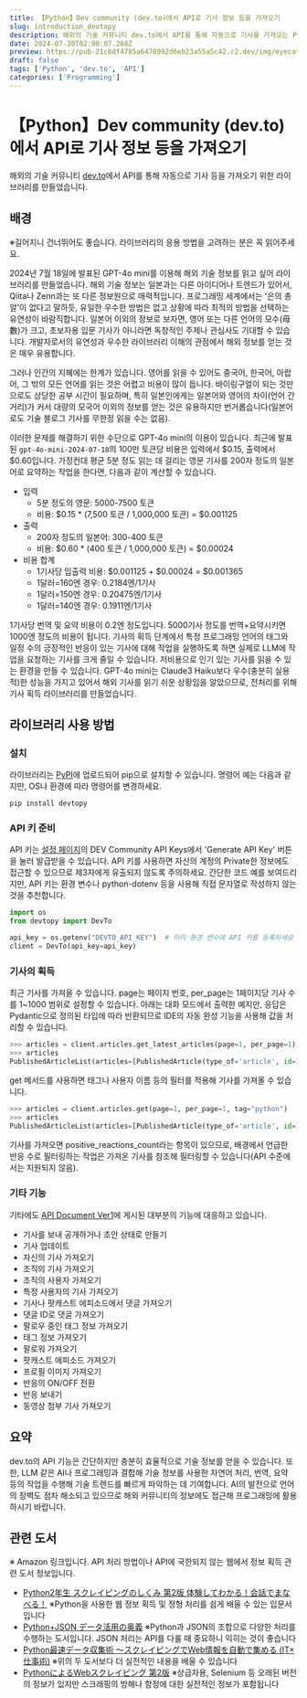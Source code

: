 ```yaml
---
title: 【Python】Dev community (dev.to)에서 API로 기사 정보 등을 가져오기
slug: introduction_devtopy
description: 해외의 기술 커뮤니티 dev.to에서 API를 통해 자동으로 기사를 가져오는 Python 라이브러리 'devtopy' 소개. 라이브러리 사용 방법과 API 기능을 자세히 설명. 또한, GPT-4o mini와의 조합으로 번역 및 요약의 가능성에 대해서도 언급. devtopy를 활용하면 해외 기술 정보에 쉽게 접근할 수 있어 프로그래밍 기술 향상에 기여합니다.
date: 2024-07-30T02:00:07.288Z
preview: https://pub-21c8df4785a6478092d6eb23a55a5c42.r2.dev/img/eyecatch/devto_eycatch.webp
draft: false
tags: ['Python', 'dev.to', 'API']
categories: ['Programming']
---
```


# 【Python】Dev community (dev.to)에서 API로 기사 정보 등을 가져오기

해외의 기술 커뮤니티 [dev.to](https://dev.to/)에서 API를 통해 자동으로 기사 등을 가져오기 위한 라이브러리를 만들었습니다.  

## 배경

※길어지니 건너뛰어도 좋습니다. 라이브러리의 응용 방법을 고려하는 분은 꼭 읽어주세요.  
  
2024년 7월 18일에 발표된 GPT-4o mini를 이용해 해외 기술 정보를 읽고 싶어 라이브러리를 만들었습니다. 해외 기술 정보는 일본과는 다른 아이디어나 트렌드가 있어서, Qiita나 Zenn과는 또 다른 정보원으로 매력적입니다. 프로그래밍 세계에서는 '은의 총알'이 없다고 말하듯, 유일한 우수한 방법은 없고 상황에 따라 최적의 방법을 선택하는 유연성이 바람직합니다. 일본어 이외의 정보로 보자면, 영어 또는 다른 언어의 모수(母數)가 크고, 초보자용 입문 기사가 아니라면 독창적인 주제나 관심사도 기대할 수 있습니다. 개발자로서의 유연성과 우수한 라이브러리 이해의 관점에서 해외 정보를 얻는 것은 매우 유용합니다.  
  
그러나 인간의 지혜에는 한계가 있습니다. 영어를 읽을 수 있어도 중국어, 한국어, 아랍어, 그 밖의 모든 언어를 읽는 것은 어렵고 비용이 많이 듭니다. 바이링구얼이 되는 것만으로도 상당한 공부 시간이 필요하며, 특히 일본인에게는 일본어와 영어의 차이(언어 간 거리)가 커서 대량의 모국어 이외의 정보를 얻는 것은 유용하지만 번거롭습니다(일본어로도 기술 블로그 기사를 무한정 읽을 수는 없음).  
  
이러한 문제를 해결하기 위한 수단으로 GPT-4o mini의 이용이 있습니다. 최근에 발표된 `gpt-4o-mini-2024-07-18`의 100만 토큰당 비용은 입력에서 $0.15, 출력에서 $0.60입니다. 가정컨대 평균 5분 정도 읽는 데 걸리는 영문 기사를 200자 정도의 일본어로 요약하는 작업을 한다면, 다음과 같이 계산할 수 있습니다.  

* 입력
  * 5분 정도의 영문: 5000-7500 토큰
  * 비용: $0.15 * (7,500 토큰 / 1,000,000 토큰) = $0.001125
* 출력
  * 200자 정도의 일본어: 300-400 토큰
  * 비용: $0.60 * (400 토큰 / 1,000,000 토큰) = $0.00024
* 비용 합계
  * 1기사당 입출력 비용: $0.001125 + $0.00024 = $0.001365
  * 1달러=160엔 경우: 0.2184엔/1기사
  * 1달러=150엔 경우: 0.20475엔/1기사
  * 1달러=140엔 경우: 0.1911엔/1기사

1기사당 번역 및 요약 비용이 0.2엔 정도입니다. 5000기사 정도를 번역+요약시키면 1000엔 정도의 비용이 됩니다. 기사의 획득 단계에서 특정 프로그래밍 언어의 태그와 일정 수의 긍정적인 반응이 있는 기사에 대해 작업을 실행하도록 하면 실제로 LLM에 작업을 요청하는 기사를 크게 줄일 수 있습니다. 저비용으로 인기 있는 기사를 읽을 수 있는 환경을 만들 수 있습니다. GPT-4o mini는 Claude3 Haiku보다 우수(충분히 실용적)한 성능을 가지고 있어서 해외 기사를 읽기 쉬운 상황임을 알았으므로, 전처리를 위해 기사 획득 라이브러리를 만들었습니다.  

## 라이브러리 사용 방법

### 설치

라이브러리는 [PyPI](https://pypi.org/project/devtopy/)에 업로드되어 pip으로 설치할 수 있습니다. 명령어 예는 다음과 같지만, OS나 환경에 따라 명령어를 변경하세요.  

```
pip install devtopy
```

### API 키 준비

API 키는 [설정 페이지](https://dev.to/settings/extensions)의 DEV Community API Keys에서 'Generate API Key' 버튼을 눌러 발급받을 수 있습니다. API 키를 사용하면 자신의 계정의 Private한 정보에도 접근할 수 있으므로 제3자에게 유출되지 않도록 주의하세요. 간단한 코드 예를 보여드리지만, API 키는 환경 변수나 python-dotenv 등을 사용해 직접 문자열로 작성하지 않는 것을 추천합니다.  

```python
import os
from devtopy import DevTo

api_key = os.getenv("DEVTO_API_KEY")  # 미리 환경 변수에 API 키를 등록하세요
client = DevTo(api_key=api_key)
```

### 기사의 획득

최근 기사를 가져올 수 있습니다. page는 페이지 번호, per_page는 1페이지당 기사 수를 1~1000 범위로 설정할 수 있습니다. 아래는 대화 모드에서 출력한 예지만, 응답은 Pydantic으로 정의된 타입에 따라 반환되므로 IDE의 자동 완성 기능을 사용해 값을 처리할 수 있습니다.  

```python
>>> articles = client.articles.get_latest_articles(page=1, per_page=1)
>>> articles
PublishedArticleList(articles=[PublishedArticle(type_of='article', id=1940659, title='Embracing Surface-Level Understanding: A Key to Mastering Software Engineering', description='Theory can lead to experience by practice. However, theory without practice will not give us real...', readable_publish_date='Jul 30', slug='embracing-surface-level-understanding-a-key-to-mastering-software-engineering-47pl', path='/muhammad_salem/embracing-surface-level-understanding-a-key-to-mastering-software-engineering-47pl', url=Url('https://dev.to/muhammad_salem/embracing-surface-level-understanding-a-key-to-mastering-software-engineering-47pl'), comments_count=0, public_reactions_count=0, collection_id=None, published_timestamp='2024-07-30T01:10:03Z', positive_reactions_count=0, cover_image=None, social_image=Url('https://media.dev.to/cdn-cgi/image/width=1000,height=500,fit=cover,gravity=auto,format=auto/https%3A%2F%2Fdev-to-uploads.s3.amazonaws.com%2Fuploads%2Farticles%2Fu0ukjaq1f51xr4c0n3c4.png'), canonical_url=Url('https://dev.to/muhammad_salem/embracing-surface-level-understanding-a-key-to-mastering-software-engineering-47pl'), created_at='2024-07-30T01:10:03Z', edited_at=None, crossposted_at=None, published_at='2024-07-30T01:10:03Z', last_comment_at='2024-07-30T01:10:03Z', reading_time_minutes=5, tag_list=[], tags='', user=User(name='Muhammad Salem', username='muhammad_salem', twitter_username=None, github_username=None, user_id=1234060, website_url=None, profile_image='https://media.dev.to/cdn-cgi/image/width=640,height=640,fit=cover,gravity=auto,format=auto/https%3A%2F%2Fdev-to-uploads.s3.amazonaws.com%2Fuploads%2Fuser%2Fprofile_image%2F1234060%2F60453f1e-7129-4e29-9b27-8114ec7caea7.png', profile_image_90='https://media.dev.to/cdn-cgi/image/width=90,height=90,fit=cover,gravity=auto,format=auto/https%3A%2F%2Fdev-to-uploads.s3.amazonaws.com%2Fuploads%2Fuser%2Fprofile_image%2F1234060%2F60453f1e-7129-4e29-9b27-8114ec7caea7.png'), organization=None, flare_tag=None)])
```

get 메서드를 사용하면 태그나 사용자 이름 등의 필터를 적용해 기사를 가져올 수 있습니다.  

```python
>>> articles = client.articles.get(page=1, per_page=1, tag="python")
>>> articles
PublishedArticleList(articles=[PublishedArticle(type_of='article', id=1931086, title='Pre-Cloud Development Chatbot with Streamlit, Langchain, OpenAI and MongoDB Atlas Vector Search', description='Introduction   In this blog, I’ll discuss how I built a Retrieval-Augmented Generation (RAG)...', readable_publish_date='Jul 30', slug='pre-cloud-development-chatbot-with-streamlit-langchain-openai-and-mongodb-atlas-vector-search-43l', path='/amandaruzza/pre-cloud-development-chatbot-with-streamlit-langchain-openai-and-mongodb-atlas-vector-search-43l', url=Url('https://dev.to/amandaruzza/pre-cloud-development-chatbot-with-streamlit-langchain-openai-and-mongodb-atlas-vector-search-43l'), comments_count=0, public_reactions_count=0, collection_id=None, published_timestamp='2024-07-30T00:26:40Z', positive_reactions_count=0, cover_image=Url('https://media.dev.to/cdn-cgi/image/width=1000,height=420,fit=cover,gravity=auto,format=auto/https%3A%2F%2Fdev-to-uploads.s3.amazonaws.com%2Fuploads%2Farticles%2Fjgd9gkudqjq7xs0vnpqe.png'), social_image=Url('https://media.dev.to/cdn-cgi/image/width=1000,height=500,fit=cover,gravity=auto,format=auto/https%3A%2F%2Fdev-to-uploads.s3.amazonaws.com%2Fuploads%2Farticles%2Fjgd9gkudqjq7xs0vnpqe.png'), canonical_url=Url('https://dev.to/amandaruzza/pre-cloud-development-chatbot-with-streamlit-langchain-openai-and-mongodb-atlas-vector-search-43l'), created_at='2024-07-21T20:00:34Z', edited_at='2024-07-30T00:45:58Z', crossposted_at=None, published_at='2024-07-30T00:26:40Z', last_comment_at='2024-07-30T00:26:40Z', reading_time_minutes=8, tag_list=['rag', 'pdftextextraction', 'python', 'vectordatabase'], tags='rag, pdftextextraction, python, vectordatabase', user=User(name='Amanda Ruzza', username='amandaruzza', twitter_username=None, github_username=None, user_id=1246885, website_url=None, profile_image='https://media.dev.to/cdn-cgi/image/width=640,height=640,fit=cover,gravity=auto,format=auto/https%3A%2F%2Fdev-to-uploads.s3.amazonaws.com%2Fuploads%2Fuser%2Fprofile_image%2F1246885%2Fd39cfd89-1ab8-4a03-9dd7-6ebe8a2037f7.JPG', profile_image_90='https://media.dev.to/cdn-cgi/image/width=90,height=90,fit=cover,gravity=auto,format=auto/https%3A%2F%2Fdev-to-uploads.s3.amazonaws.com%2Fuploads%2Fuser%2Fprofile_image%2F1246885%2Fd39cfd89-1ab8-4a03-9dd7-6ebe8a2037f7.JPG'), organization=None, flare_tag=None)])
```

기사를 가져오면 positive_reactions_count라는 항목이 있으므로, 배경에서 언급한 반응 수로 필터링하는 작업은 가져온 기사를 참조해 필터링할 수 있습니다(API 수준에서는 지원되지 않음).  

### 기타 기능

기타에도 [API Document Ver1](https://developers.forem.com/api/v1)에 게시된 대부분의 기능에 대응하고 있습니다.  

* 기사를 보내 공개하거나 초안 상태로 만들기
* 기사 업데이트
* 자신의 기사 가져오기
* 조직의 기사 가져오기
* 조직의 사용자 가져오기
* 특정 사용자의 기사 가져오기
* 기사나 팟캐스트 에피소드에서 댓글 가져오기
* 댓글 ID로 댓글 가져오기
* 팔로우 중인 태그 정보 가져오기
* 태그 정보 가져오기
* 팔로워 가져오기
* 팟캐스트 에피소드 가져오기
* 프로필 이미지 가져오기
* 반응의 ON/OFF 전환
* 반응 보내기
* 동영상 첨부 기사 가져오기

## 요약

dev.to의 API 기능은 간단하지만 충분히 효율적으로 기술 정보를 얻을 수 있습니다. 또한, LLM 같은 AI나 프로그래밍과 결합해 기술 정보를 사용한 자연어 처리, 번역, 요약 등의 작업을 수행해 기술 트렌드를 빠르게 파악하는 데 기여합니다. AI의 발전으로 언어의 장벽도 점차 해소되고 있으므로 해외 커뮤니티의 정보에도 접근해 프로그래밍에 활용하시기 바랍니다.  

## 관련 도서

※ Amazon 링크입니다. API 처리 방법이나 API에 국한되지 않는 웹에서 정보 획득 관련 도서 정보입니다.  

* [Python2年生 スクレイピングのしくみ 第2版 体験してわかる！会話でまなべる！](https://www.amazon.co.jp/dp/4798182605?&linkCode=ll1&tag=rmc-8-22&linkId=4a1dc72f97c1dd130dbe78cfce68e030&language=ja_JP&ref_=as_li_ss_tl) ※Python을 사용한 웹 정보 획득 및 정형 처리를 쉽게 배울 수 있는 입문서입니다
* [Python+JSON データ活用の奥義](https://www.amazon.co.jp/dp/4802613938?&linkCode=ll1&tag=rmc-8-22&linkId=a7d3aa276cca47fa9918f8d402e0b51a&language=ja_JP&ref_=as_li_ss_tl) ※Python과 JSON의 조합으로 다양한 처리를 수행하는 도서입니다. JSON 처리는 API를 다룰 때 중요하니 익히는 것이 좋습니다
* [Python最速データ収集術 〜スクレイピングでWeb情報を自動で集める (IT×仕事術)](https://www.amazon.co.jp/dp/4297126419?&linkCode=ll1&tag=rmc-8-22&linkId=4a3242c286c3ba5f97b5720ab7a4da56&language=ja_JP&ref_=as_li_ss_tl) ※위의 두 도서보다 더 실전적인 내용을 배울 수 있습니다
* [PythonによるWebスクレイピング 第2版](https://www.amazon.co.jp/dp/4873118719?&linkCode=ll1&tag=rmc-8-22&linkId=f798515761caf2f96c32cbd931170872&language=ja_JP&ref_=as_li_ss_tl) ※상급자용, Selenium 등 오래된 버전의 정보가 있지만 스크래핑의 방해나 함정에 대한 실전적인 정보가 포함됩니다
